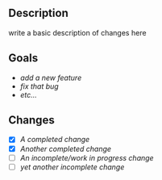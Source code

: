 ## Description
write a basic description of changes here

## Goals
- *add a new feature*
- *fix that bug*
- *etc...*

## Changes
- [x] *A completed change*
- [x] *Another completed change*
- [ ] *An incomplete/work in progress change*
- [ ] *yet another incomplete change*